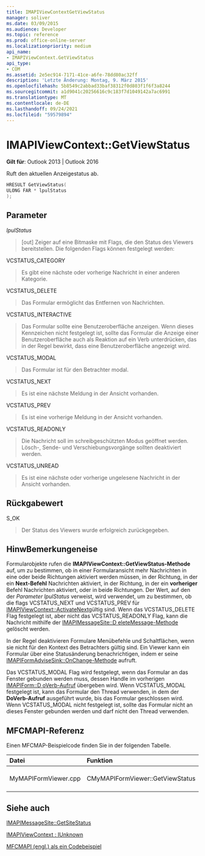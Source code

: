 ```yaml
---
title: IMAPIViewContextGetViewStatus
manager: soliver
ms.date: 03/09/2015
ms.audience: Developer
ms.topic: reference
ms.prod: office-online-server
ms.localizationpriority: medium
api_name:
- IMAPIViewContext.GetViewStatus
api_type:
- COM
ms.assetid: 2e5ec914-7171-41ce-a6fe-78dd80ac32ff
description: 'Letzte Änderung: Montag, 9. März 2015'
ms.openlocfilehash: 5b8549c2abbad33baf38312f0d803f1f6f3a8244
ms.sourcegitcommit: a1d9041c20256616c9c183f7d1049142a7ac6991
ms.translationtype: MT
ms.contentlocale: de-DE
ms.lasthandoff: 09/24/2021
ms.locfileid: "59579894"
---
```

# <a name="imapiviewcontextgetviewstatus"></a>IMAPIViewContext::GetViewStatus

  
  
**Gilt für**: Outlook 2013 | Outlook 2016 
  
Ruft den aktuellen Anzeigestatus ab. 
  
```cpp
HRESULT GetViewStatus(
ULONG FAR * lpulStatus
);
```

## <a name="parameters"></a>Parameter

 _lpulStatus_
  
> [out] Zeiger auf eine Bitmaske mit Flags, die den Status des Viewers bereitstellen. Die folgenden Flags können festgelegt werden:
    
VCSTATUS_CATEGORY 
  
> Es gibt eine nächste oder vorherige Nachricht in einer anderen Kategorie. 
    
VCSTATUS_DELETE 
  
> Das Formular ermöglicht das Entfernen von Nachrichten. 
    
VCSTATUS_INTERACTIVE 
  
> Das Formular sollte eine Benutzeroberfläche anzeigen. Wenn dieses Kennzeichen nicht festgelegt ist, sollte das Formular die Anzeige einer Benutzeroberfläche auch als Reaktion auf ein Verb unterdrücken, das in der Regel bewirkt, dass eine Benutzeroberfläche angezeigt wird. 
    
VCSTATUS_MODAL 
  
> Das Formular ist für den Betrachter modal. 
    
VCSTATUS_NEXT 
  
> Es ist eine nächste Meldung in der Ansicht vorhanden. 
    
VCSTATUS_PREV 
  
> Es ist eine vorherige Meldung in der Ansicht vorhanden. 
    
VCSTATUS_READONLY 
  
> Die Nachricht soll im schreibgeschützten Modus geöffnet werden. Lösch-, Sende- und Verschiebungsvorgänge sollten deaktiviert werden. 
    
VCSTATUS_UNREAD 
  
> Es ist eine nächste oder vorherige ungelesene Nachricht in der Ansicht vorhanden.
    
## <a name="return-value"></a>Rückgabewert

S_OK 
  
> Der Status des Viewers wurde erfolgreich zurückgegeben.
    
## <a name="remarks"></a>HinwBemerkungeneise

Formularobjekte rufen die **IMAPIViewContext::GetViewStatus-Methode** auf, um zu bestimmen, ob in einer Formularansicht mehr Nachrichten in eine oder beide Richtungen aktiviert werden müssen, in der Richtung, in der ein **Next-Befehl** Nachrichten aktiviert, in der Richtung, in der ein **vorheriger** Befehl Nachrichten aktiviert, oder in beide Richtungen. Der Wert, auf den der  _Parameter lpulStatus_ verweist, wird verwendet, um zu bestimmen, ob die flags VCSTATUS_NEXT und VCSTATUS_PREV für [IMAPIViewContext::ActivateNext](imapiviewcontext-activatenext.md)gültig sind. Wenn das VCSTATUS_DELETE Flag festgelegt ist, aber nicht das VCSTATUS_READONLY Flag, kann die Nachricht mithilfe der [IMAPIMessageSite::D eleteMessage-Methode](imapimessagesite-deletemessage.md) gelöscht werden. 
  
In der Regel deaktivieren Formulare Menübefehle und Schaltflächen, wenn sie nicht für den Kontext des Betrachters gültig sind. Ein Viewer kann ein Formular über eine Statusänderung benachrichtigen, indem er seine [IMAPIFormAdviseSink::OnChange-Methode](imapiformadvisesink-onchange.md) aufruft. 
  
Das VCSTATUS_MODAL Flag wird festgelegt, wenn das Formular an das Fenster gebunden werden muss, dessen Handle im vorherigen [IMAPIForm::D oVerb-Aufruf](imapiform-doverb.md) übergeben wird. Wenn VCSTATUS_MODAL festgelegt ist, kann das Formular den Thread verwenden, in dem der **DoVerb-Aufruf** ausgeführt wurde, bis das Formular geschlossen wird. Wenn VCSTATUS_MODAL nicht festgelegt ist, sollte das Formular nicht an dieses Fenster gebunden werden und darf nicht den Thread verwenden. 
  
## <a name="mfcmapi-reference"></a>MFCMAPI-Referenz

Einen MFCMAP-Beispielcode finden Sie in der folgenden Tabelle.
  
|**Datei**|**Funktion**|**Comment**|
|:-----|:-----|:-----|
|MyMAPIFormViewer.cpp  <br/> |CMyMAPIFormViewer::GetViewStatus  <br/> |MFCMAPI implementiert die **IMAPIViewContext::GetViewStatus-Methode** in dieser Funktion.  <br/> |
   
## <a name="see-also"></a>Siehe auch



[IMAPIMessageSite::GetSiteStatus](imapimessagesite-getsitestatus.md)
  
[IMAPIViewContext : IUnknown](imapiviewcontextiunknown.md)


[MFCMAPI (engl.) als ein Codebeispiel](mfcmapi-as-a-code-sample.md)

